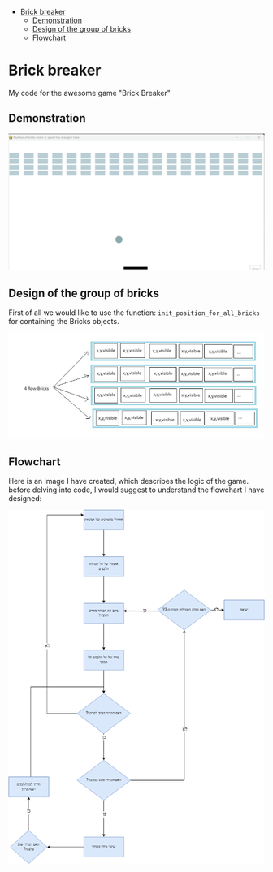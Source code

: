 <!-- TOC -->
* [Brick breaker](#brick-breaker)
  * [Demonstration](#demonstration)
  * [Design of the group of bricks](#design-of-the-group-of-bricks)
  * [Flowchart](#flowchart)
<!-- TOC -->

# Brick breaker
My code for the awesome game "Brick Breaker"

## Demonstration
<p align="center">
  <img src="images\brick_breaker.gif" width="700">
</p>

## Design of the group of bricks
First of all we would like to use the function:
`init_position_for_all_bricks` for containing the Bricks objects.

<p align="center">
  <img src="images\illustration_of_bricks.jpg" width="700">
</p>

## Flowchart

Here is an image I have created, which describes the logic of the game.
before delving into code, I would suggest to understand the flowchart I have designed:

<p align="center">
  <img src="images\diagram_1.png" width="700">
</p>